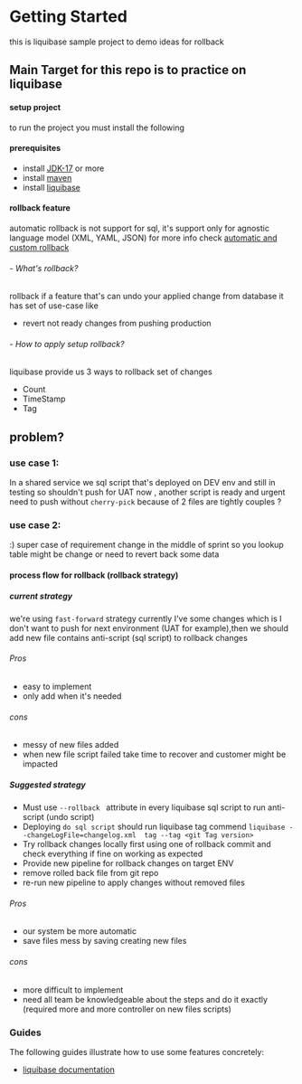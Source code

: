 # Getting Started
this is liquibase sample project to demo ideas for rollback
## Main Target for this repo is to practice on liquibase 

#### setup project 
to run the project you must install the following 
#### prerequisites 
- install [JDK-17](https://www.oracle.com/java/technologies/javase/jdk17-archive-downloads.html) or more
- install [maven](https://maven.apache.org/download.cgi)
- install [liquibase](https://www.liquibase.com/download)

#### rollback feature
automatic rollback is not support for sql, it's support only for agnostic language model (XML, YAML, JSON) for more
info check [automatic and custom rollback](https://docs.liquibase.com/workflows/liquibase-community/automatic-custom-rollbacks.html)
###### - What's rollback? 
rollback if a feature that's can undo your applied change from database it has set of use-case like
* revert  not ready changes from pushing  production 
###### - How to apply setup rollback?


liquibase provide us 3 ways to rollback set of changes 

* Count 
* TimeStamp
* Tag 

## problem? 
### use case 1:
In a shared service we sql script that's deployed on DEV env and still in testing so shouldn't push for UAT now , another script is ready and  urgent need to push without ```cherry-pick``` because of 2 files are tightly couples ?
### use case 2:
:) super case of requirement change in the middle of sprint so you lookup table might be change or need to revert back some data 
#### process flow for rollback (rollback strategy)
##### current strategy
we're using ```fast-forward``` strategy currently I've some changes which is I don't want to push for next environment (UAT for example),then we should add new file contains anti-script (sql script) to rollback changes
###### Pros
- easy to implement 
- only add when it's needed 
###### cons 
- messy of new files added 
- when new file script failed take time to recover and customer might be impacted

##### Suggested strategy
* Must use ```--rollback ``` attribute in every liquibase sql script to run  anti-script (undo script)
* Deploying ```do sql script``` should run liquibase tag commend ```liquibase --changeLogFile=changelog.xml  tag --tag <git Tag version>```
* Try rollback changes locally first using one of rollback commit and check everything if fine on working as expected 
* Provide new pipeline for rollback changes on target ENV
* remove rolled back file from git repo 
* re-run new pipeline to apply changes without removed files 
###### Pros
- our system be more automatic 
- save files mess by saving creating new files 
###### cons
- more difficult to implement
- need all team be knowledgeable about the steps and do it exactly (required more and more controller on new files scripts)

### Guides

The following guides illustrate how to use some features concretely:

* [liquibase documentation](https://docs.liquibase.com/home.html)

